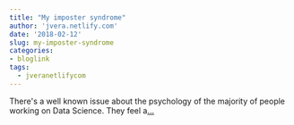 ```yaml
---
title: "My imposter syndrome"
author: 'jvera.netlify.com'
date: '2018-02-12'
slug: my-imposter-syndrome
categories:
- bloglink
tags:
  - jveranetlifycom
---
```


There's a well known issue about the psychology of the majority of people working on Data Science. They feel a[... <i class="fas fa-external-link-alt"></i>](http://jvera.netlify.com/post/2018/02/12/my-imposter-syndrome/)


